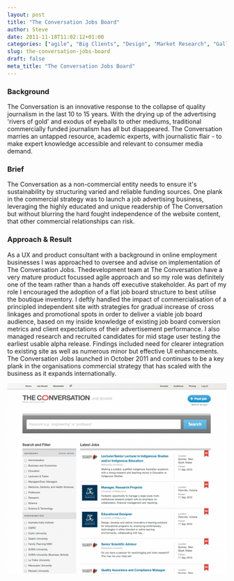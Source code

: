 ```yaml
---
layout: post
title: "The Conversation Jobs Board"
author: Steve
date: 2011-11-18T11:02:12+01:00
categories: ["agile", "Big Clients", "Design", "Market Research", "Gallery", "Product Management", "Strategy", "User Research", "User Testing", "Wireframes"]
slug: the-conversation-jobs-board
draft: false
meta_title: "The Conversation Jobs Board"
---
```


### Background

The Conversation is an innovative response to the collapse of quality journalism in the last 10 to 15 years. With the drying up of the advertising 'rivers of gold' and exodus of eyeballs to other mediums, traditional commercially funded journalism has all but disappeared. The Conversation marries an untapped resource, academic experts, with journalistic flair - to make expert knowledge accessible and relevant to consumer media demand.

### Brief

The Conversation as a non-commercial entity needs to ensure it's sustainability by structuring varied and reliable funding sources. One plank in the commercial strategy was to launch a job advertising business, leveraging the highly educated and unique readership of The Conversation but without blurring the hard fought independence of the website content, that other commercial relationships can risk.

### Approach & Result

As a UX and product consultant with a background in online employment businesses I was approached to oversee and advise on implementation of The Conversation Jobs. Thedevelopment team at The Conversation have a very mature product focussed agile approach and so my role was definitely one of the team rather than a hands off executive stakeholder. As part of my role I encouraged the adoption of a flat job board structure to best utilise the boutique inventory. I deftly handled the impact of commercialisation of a principled independent site with strategies for gradual increase of cross linkages and promotional spots in order to deliver a viable job board audience, based on my inside knowledge of existing job board conversion metrics and client expectations of their advertisement performance. I also managed research and recruited candidates for mid stage user testing the earliest usable alpha release. Findings included need for clearer integration to existing site as well as numerous minor but effective UI enhancements. The Conversation Jobs launched in October 2011 and continues to be a key plank in the organisations commercial strategy that has scaled with the business as it expands internationally.

[![Screen Shot 2013-09-11 at 7.01.10 PM](./Screen-Shot-2013-09-11-at-7.01.10-PM-630x547.png)](http://jobs.theconversation.edu.au/)